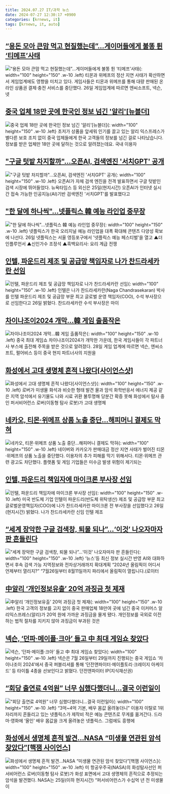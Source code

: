 ```yaml
---
title: 2024.07.27 IT/과학 뉴스
date: 2024-07-27 12:30:17 +0900
categories: [krnews, it]
tags: [krnews, it, auto]
---
```

## [“용돈 모아 큰맘 먹고 현질했는데”…게이머들에게 불똥 튄 ‘티메프’사태](https://n.news.naver.com/mnews/article/009/0005340997)

![“용돈 모아 큰맘 먹고 현질했는데”…게이머들에게 불똥 튄 ‘티메프’사태](https://mimgnews.pstatic.net/image/origin/009/2024/07/26/5340997.jpg?type=nf220_150){: width="100" height="150" .w-10 .left}
티몬과 위메프의 정산 지연 사태가 확산하면서 게임업계에도 영향을 미치고 있다. 게임사들은 티몬과 위메프를 통해 대량 판매된 온라인 상품권 결제·충전 서비스를 중단했다. 26일 게임업계에 따르면 엔씨소프트, 넥슨, 넷

## [중국 업체 18만 곳에 한국인 정보 넘긴 '알리'[뉴블더]](https://n.news.naver.com/mnews/article/055/0001175768)

![중국 업체 18만 곳에 한국인 정보 넘긴 '알리'[뉴블더]](https://mimgnews.pstatic.net/image/origin/055/2024/07/26/1175768.jpg?type=nf220_150){: width="100" height="150" .w-10 .left}
초저가 상품을 앞세워 인기를 끌고 있는 알리 익스프레스가 별다른 보호 조치 없이 중국 업체들에게 한국 고객들의 정보를 넘긴 걸로 나타났습니다. 정보를 받은 업체만 18만 곳에 달하는 것으로 알려졌는데요. 국내 이용자

## ["구글 텃밭 차지할까"…오픈AI, 검색엔진 '서치GPT' 공개](https://n.news.naver.com/mnews/article/092/0002339746)

!["구글 텃밭 차지할까"…오픈AI, 검색엔진 '서치GPT' 공개](https://mimgnews.pstatic.net/image/origin/092/2024/07/26/2339746.jpg?type=nf220_150){: width="100" height="150" .w-10 .left}
오픈AI가 자체 검색 엔진을 전격 발표하면서 구글 텃밭인 검색 시장에 뛰어들었다. 뉴욕타임스 등 외신은 25일(현지시간) 오픈AI가 인터넷 실시간 접속 가능한 인공지능(AI)기반 검색엔진 '서치GPT'를 발표했다고

## ["한 달에 하나씩"…넷플릭스 韓 예능 라인업 중무장](https://n.news.naver.com/mnews/article/138/0002178613)

!["한 달에 하나씩"…넷플릭스 韓 예능 라인업 중무장](https://mimgnews.pstatic.net/image/origin/138/2024/07/26/2178613.jpg?type=nf220_150){: width="100" height="150" .w-10 .left}
넷플릭스가 한국 오리지널 예능 라인업을 대폭 확대해 콘텐츠 다양성 확보에 나선다. 26일 넷플릭스는 서울 영등포구에서 '넷플릭스 예능 페스티벌'을 열고 ▲더 인플루언서 ▲신인가수 조정석 ▲흑백요리사: 요리 계급 전쟁

## [인텔, 파운드리 제조 및 공급망 책임자로 나가 찬드라세카란 선임](https://n.news.naver.com/mnews/article/119/0002855600)

![인텔, 파운드리 제조 및 공급망 책임자로 나가 찬드라세카란 선임](https://mimgnews.pstatic.net/image/origin/119/2024/07/26/2855600.jpg?type=nf220_150){: width="100" height="150" .w-10 .left}
인텔은 나가 찬드라세카란(Naga Chandrasekaran) 박사를 인텔 파운드리 제조 및 공급망 부문 최고 글로벌 운영 책임자(COO), 수석 부사장으로 선임한다고 26일 밝혔다. 찬드라세카란 수석 부사장은 마이

## [차이나조이2024 개막...韓 게임 출품작은](https://n.news.naver.com/mnews/article/092/0002339875)

![차이나조이2024 개막...韓 게임 출품작은](https://mimgnews.pstatic.net/image/origin/092/2024/07/27/2339875.jpg?type=nf220_150){: width="100" height="150" .w-10 .left}
중국 최대 게임쇼 차이나조이2024가 개막한 가운데, 한국 게임사들이 각 파트너사 부스에 출전해 주목을 받은 것으로 알려졌다. 28일 게임 업계에 따르면 넥슨, 엔씨소프트, 펄어비스 등이 중국 현지 파트너사의 지원을

## [화성에서 고대 생명체 흔적 나왔다[사이언스샷]](https://n.news.naver.com/mnews/article/366/0001007604)

![화성에서 고대 생명체 흔적 나왔다[사이언스샷]](https://mimgnews.pstatic.net/image/origin/366/2024/07/26/1007604.jpg?type=nf220_150){: width="100" height="150" .w-10 .left}
로버가 미생물 화석과 비슷한 형태 발견 물과 암석 화학반응서 에너지 제공 같은 지역 암석에서 유기물도 나와 시료 귀환 불투명해 당분간 확증 못해 화성에서 탐사 중인 퍼서비어런스 로버(이동형 탐사 로봇)가 고대 생명체

## [네카오, 티몬·위메프 상품 노출 중단…해피머니 결제도 막혀](https://n.news.naver.com/mnews/article/011/0004372191)

![네카오, 티몬·위메프 상품 노출 중단…해피머니 결제도 막혀](https://mimgnews.pstatic.net/image/origin/011/2024/07/26/4372191.jpg?type=nf220_150){: width="100" height="150" .w-10 .left}
네이버와 카카오가 판매대금 정산 지연 사태가 벌어진 티몬·위메프의 상품 노출을 중단했다. 이용자의 추가 피해를 막기 위해서다. 티몬·위메프 관련 광고도 차단했다. 플랫폼 및 게임 기업들은 미수금 발생 위험이 제기되는

## [인텔, 파운드리 책임자에 마이크론 부사장 선임](https://n.news.naver.com/mnews/article/018/0005799003)

![인텔, 파운드리 책임자에 마이크론 부사장 선임](https://mimgnews.pstatic.net/image/origin/018/2024/07/27/5799003.jpg?type=nf220_150){: width="100" height="150" .w-10 .left}
미국 반도체 기업 인텔이 파운드리(반도체 위탁생산) 제조 및 공급망 부문 최고글로벌운영책임자(COO)에 나가 찬드라세카란 마이크론 전 부사장을 선임했다고 26일(현지시간) 밝혔다. 나가 찬드라세카란 신임 인텔 제조

## [“세계 장악한 구글 검색창, 퇴물 되나”…‘이것’ 나오자마자 판 흔들린다](https://n.news.naver.com/mnews/article/009/0005341353)

![“세계 장악한 구글 검색창, 퇴물 되나”…‘이것’ 나오자마자 판 흔들린다](https://mimgnews.pstatic.net/image/origin/009/2024/07/26/5341353.jpg?type=nf220_150){: width="100" height="150" .w-10 .left}
‘뉴스’등 최신 정보 실시간 반영 AI와 대화하면서 후속 검색 가능 지역정보와 전자상거래까지 확대계획 “2024년 올림픽이 어디서 언제부터 열리지?” “7월26일부터 8월11일까지 파리에서 올림픽이 열립니다.(로이터

## [中알리 ‘개인정보유출’ 20억 과징금 첫 제재](https://n.news.naver.com/mnews/article/020/0003578599)

![中알리 ‘개인정보유출’ 20억 과징금 첫 제재](https://mimgnews.pstatic.net/image/origin/020/2024/07/26/3578599.jpg?type=nf220_150){: width="100" height="150" .w-10 .left}
한국 고객의 정보를 고지 없이 중국 판매업체 18만여 곳에 넘긴 중국 이커머스 알리익스프레스(알리)가 20억 원에 가까운 과징금을 물게 됐다. 개인정보를 국외로 이전하는 법적 절차를 지키지 않아 과징금이 부과된 것은

## [넥슨, ‘던파·메이플·크아’ 들고 中 최대 게임쇼 찾았다](https://n.news.naver.com/mnews/article/119/0002855558)

![넥슨, ‘던파·메이플·크아’ 들고 中 최대 게임쇼 찾았다](https://mimgnews.pstatic.net/image/origin/119/2024/07/26/2855558.jpg?type=nf220_150){: width="100" height="150" .w-10 .left}
넥슨은 7월 26일부터 29일까지 진행되는 중국 게임쇼 ‘차이나조이 2024’에서 중국 퍼블리셔를 통해 ‘던전앤파이터·메이플토리·크레이지 아케이드’ 등 타이틀 4종을 선보인다고 밝혔다. 던전앤파이터 IP(지식재산권)

## [“회당 출연료 4억원” 너무 심했다했더니…결국 이런일이](https://n.news.naver.com/mnews/article/016/0002341438)

![“회당 출연료 4억원” 너무 심했다했더니…결국 이런일이](https://mimgnews.pstatic.net/image/origin/016/2024/07/26/2341438.jpg?type=nf220_150){: width="100" height="150" .w-10 .left}
“3억~4억 기본, 배우 몸값 올려놓더니” 이용자 이탈로 1위자리까지 흔들리고 있는 넷플릭스가 제작비 적은 예능 콘텐츠로 무게를 옮겨간다. 드라마·영화에 ‘올인’ 배우 몸값을 크게 올려놓은 넷플릭스. 그럼에도 흥행에

## [화성에서 생명체 흔적 발견…NASA “미생물 연관된 암석 찾았다”[핵잼 사이언스]](https://n.news.naver.com/mnews/article/081/0003467943)

![화성에서 생명체 흔적 발견…NASA “미생물 연관된 암석 찾았다”[핵잼 사이언스]](https://mimgnews.pstatic.net/image/origin/081/2024/07/26/3467943.jpg?type=nf220_150){: width="100" height="150" .w-10 .left}
미 항공우주국(NASA)의 화성탐사선인 퍼서비어런스 로버(이동형 탐사 로봇)가 화성 표면에서 고대 생명체의 흔적으로 추정되는 암석을 발견했다. NASA는 25일(이하 현지시간) “퍼서비어런스가 수십억 년 전 미생물이

